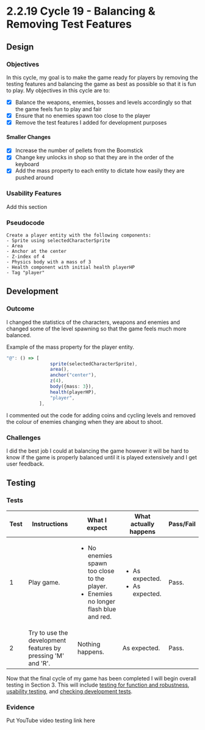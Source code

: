 # 2.2.19 Cycle 19 - Balancing & Removing Test Features

## Design

### Objectives

In this cycle, my goal is to make the game ready for players by removing the testing features and balancing the game as best as possible so that it is fun to play. My objectives in this cycle are to:

* [x] Balance the weapons, enemies, bosses and levels accordingly so that the game feels fun to play and fair
* [x] Ensure that no enemies spawn too close to the player
* [x] Remove the test features I added for development purposes

#### Smaller Changes

* [x] Increase the number of pellets from the Boomstick
* [x] Change key unlocks in shop so that they are in the order of the keyboard
* [x] Add the mass property to each entity to dictate how easily they are pushed around

### Usability Features

Add this section

### Pseudocode

```
Create a player entity with the following components:
- Sprite using selectedCharacterSprite
- Area
- Anchor at the center
- Z-index of 4
- Physics body with a mass of 3
- Health component with initial health playerHP
- Tag "player"
```

## Development

### Outcome

I changed the statistics of the characters, weapons and enemies and changed some of the level spawning so that the game feels much more balanced.

Example of the mass property for the player entity.

```typescript
"@": () => [
                sprite(selectedCharacterSprite),
                area(),
                anchor("center"),
                z(4),
                body({mass: 3}),
                health(playerHP),
                "player",
            ],
```

I commented out the code for adding coins and cycling levels and removed the colour of enemies changing when they are about to shoot.

### Challenges

I did the best job I could at balancing the game however it will be hard to know if the game is properly balanced until it is played extensively and I get user feedback.

## Testing

### Tests

| Test | Instructions                                                 | What I expect                                                                                             | What actually happens                               | Pass/Fail |
| ---- | ------------------------------------------------------------ | --------------------------------------------------------------------------------------------------------- | --------------------------------------------------- | --------- |
| 1    | Play game.                                                   | <ul><li>No enemies spawn too close to the player.</li><li>Enemies no longer flash blue and red.</li></ul> | <ul><li>As expected.</li><li>As expected.</li></ul> | Pass.     |
| 2    | Try to use the development features by pressing 'M' and 'R'. | Nothing happens.                                                                                          | As expected.                                        | Pass.     |

Now that the final cycle of my game has been completed I will begin overall testing in Section 3. This will include [testing for function and robustness](../testing/3.1-robustness.md), [usability testing](../testing/3.2-usability-testing.md), and [checking development tests](../testing/3.3-checking-development-tests.md).

### Evidence

Put YouTube video testing link here
